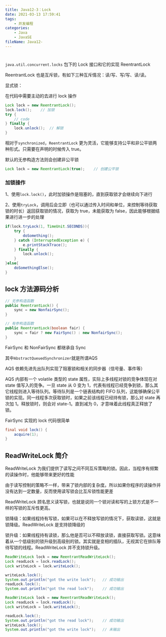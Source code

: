 ```yaml
---
title: Java12-3：Lock
date: 2021-03-13 17:59:41
tags:
	- 并发编程
categories:
	- Java
	- JavaSE
fileName: Java12-
---
```


#



`java.util.concurrent.locks` 包下的 Lock 接口和它的实现 ReentrantLock

ReentrantLock 也是互斥锁，有如下三种互斥情况：读/写、写/写、读/读。



显式锁：

在代码中需要主动的去进行 lock 操作



```java
Lock lock = new ReentrantLock();
lock.lock();	// 加锁
try {
	// code
} finally {
	lock.unlock();	// 解锁
}
```

相对于`synchronized`，`ReentrantLock` 更为灵活，它能够支持公平和非公平锁两种形式。只需要在声明的时候传入 true。

默认的无参构造方法则会创建非公平锁

```java
Lock lock = new ReentrantLock(true);	// 创建公平锁
```



### 加锁操作

1、使用`lock.lock()`，此时加锁操作是阻塞的，直到获取锁才会继续向下进行

2、使用`tryLock`，调用后会立即（也可以通过传入时间和单位，来控制等待获取锁的时长）返回获取锁的情况，获取为 true，未能获取为 false，因此能够根据结果进行进一步的处理

```java
if(lock.tryLock(1, TimeUnit.SECONDS)){
    try {
        doSomething();
    } catch (InterruptedException e) {
        e.printStackTrace();
    } finally {
        lock.unlock();
    }
}else{
    doSomethingElse();
}
```



## lock 方法源码分析



```java
// 无参构造函数
public ReentrantLock() {
    sync = new NonfairSync();
}

// 有参构造函数
public ReentrantLock(boolean fair) {
    sync = fair ? new FairSync() : new NonfairSync();
}
```

FairSync 和 NonFairSync 都继承自 Sync



其中`AbstractQueuedSynchronizer`就是所谓AQS

AQS 依赖先进先出队列实现了阻塞锁和相关的同步器（信号量、事件等）

AQS 内部有一个 volatile 类型的 state 属性，实际上多线程对锁的竞争体现在对 state 值写入的竞争。一旦 state 从 0 变为 1，代表有线程已经竞争到锁，那么其它线程则进入等待队列。等待队列是一个链表结构的 FIFO 队列，这能够确保公平锁的实现。同一线程多次获取锁时，如果之前该线程已经持有锁，那么对 state 再次加 1。释放锁时，则会对 state-1。直到减为 0，才意味着此线程真正释放了锁。



FairSync 实现的 lock 代码很简单

```java
final void lock() {
    acquire(1);
}
```





## ReadWriteLock 简介

ReadWriteLock 为我们提供了读写之间不同互斥策略的锁。因此，当程序有频繁的读操作时，他能够带来更好的性能

由于读写控制的策略不一样，带来了锁内部的复杂度。所以如果你程序的读操作并没有达到一定数量，反而使用读写锁会比互斥锁性能更差



ReadWriteLock 顾名思义读写锁，也就是说同一个锁对读和写的上锁方式是不一样的写锁的互斥性更高。

锁降级：如果线程持有写锁，如果可以在不释放写锁的情况下，获取读锁，这就是锁降级。ReadWriteLock 是支持锁降级的

锁升级：如果线程持有读锁，那么他是否可以不释放读锁，直接获取写锁。这意味着从一个低级别的锁升级到高级别的锁。其实就是变相的插队，无视其它在排队等待写锁的线程。ReadWriteLock 并不支持锁升级。



```java
ReadWriteLock lock = new ReentrantReadWriteLock();
Lock readLock = lock.readLock();
Lock writeLock = lock.writeLock();

writeLock.lock();
System.out.println("got the write lock");	// 成功输出
readLock.lock();
System.out.println("got the read lock");	// 成功输出
```



```java
ReadWriteLock lock = new ReentrantReadWriteLock();
Lock readLock = lock.readLock();
Lock writeLock = lock.writeLock();

readLock.lock();
System.out.println("got the read lock");	// 成功输出
writeLock.lock();
System.out.println("got the write lock");	// 未输出
```








